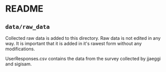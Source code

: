 # README

## `data/raw_data`

Collected raw data is added to this directory. Raw data is not edited in any way. It is important that it is added in it's rawest form without any modifications.

UserResponses.csv contains the data from the survey collected by jjaeggi and sigisam.
